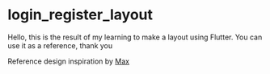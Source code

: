 # login_register_layout
Hello, this is the result of my learning to make a layout using Flutter.  You can use it as a reference, thank you

Reference design inspiration by [Max](https://dribbble.com/shots/6298464-Login-page-app-Free-Download)
